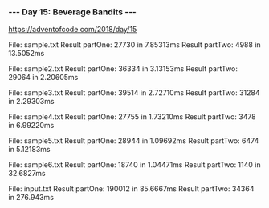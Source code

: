 ### --- Day 15: Beverage Bandits --- ###
https://adventofcode.com/2018/day/15


File: sample.txt
Result partOne: 27730 in 7.85313ms
Result partTwo: 4988 in 13.5052ms

File: sample2.txt
Result partOne: 36334 in 3.13153ms
Result partTwo: 29064 in 2.20605ms

File: sample3.txt
Result partOne: 39514 in 2.72710ms
Result partTwo: 31284 in 2.29303ms

File: sample4.txt
Result partOne: 27755 in 1.73210ms
Result partTwo: 3478 in 6.99220ms

File: sample5.txt
Result partOne: 28944 in 1.09692ms
Result partTwo: 6474 in 5.12183ms

File: sample6.txt
Result partOne: 18740 in 1.04471ms
Result partTwo: 1140 in 32.6827ms

File: input.txt
Result partOne: 190012 in 85.6667ms
Result partTwo: 34364 in 276.943ms

